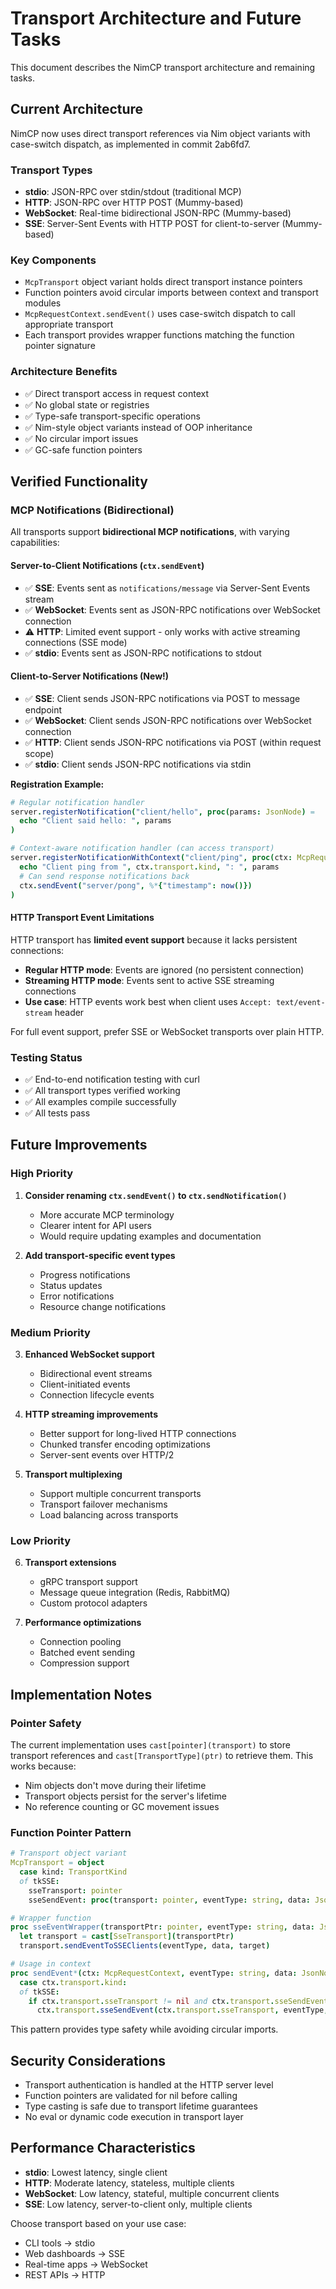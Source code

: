 # Transport Architecture and Future Tasks

This document describes the NimCP transport architecture and remaining tasks.

## Current Architecture

NimCP now uses direct transport references via Nim object variants with case-switch dispatch, as implemented in commit 2ab6fd7.

### Transport Types

- **stdio**: JSON-RPC over stdin/stdout (traditional MCP)
- **HTTP**: JSON-RPC over HTTP POST (Mummy-based)
- **WebSocket**: Real-time bidirectional JSON-RPC (Mummy-based) 
- **SSE**: Server-Sent Events with HTTP POST for client-to-server (Mummy-based)

### Key Components

- `McpTransport` object variant holds direct transport instance pointers
- Function pointers avoid circular imports between context and transport modules
- `McpRequestContext.sendEvent()` uses case-switch dispatch to call appropriate transport
- Each transport provides wrapper functions matching the function pointer signature

### Architecture Benefits

- ✅ Direct transport access in request context
- ✅ No global state or registries
- ✅ Type-safe transport-specific operations
- ✅ Nim-style object variants instead of OOP inheritance
- ✅ No circular import issues
- ✅ GC-safe function pointers

## Verified Functionality

### MCP Notifications (Bidirectional)

All transports support **bidirectional MCP notifications**, with varying capabilities:

#### Server-to-Client Notifications (`ctx.sendEvent`)

- ✅ **SSE**: Events sent as `notifications/message` via Server-Sent Events stream
- ✅ **WebSocket**: Events sent as JSON-RPC notifications over WebSocket connection  
- ⚠️ **HTTP**: Limited event support - only works with active streaming connections (SSE mode)
- ✅ **stdio**: Events sent as JSON-RPC notifications to stdout

#### Client-to-Server Notifications (New!)

- ✅ **SSE**: Client sends JSON-RPC notifications via POST to message endpoint
- ✅ **WebSocket**: Client sends JSON-RPC notifications over WebSocket connection
- ✅ **HTTP**: Client sends JSON-RPC notifications via POST (within request scope)
- ✅ **stdio**: Client sends JSON-RPC notifications via stdin

**Registration Example:**
```nim
# Regular notification handler
server.registerNotification("client/hello", proc(params: JsonNode) =
  echo "Client said hello: ", params
)

# Context-aware notification handler (can access transport)
server.registerNotificationWithContext("client/ping", proc(ctx: McpRequestContext, params: JsonNode) =
  echo "Client ping from ", ctx.transport.kind, ": ", params
  # Can send response notifications back
  ctx.sendEvent("server/pong", %*{"timestamp": now()})
)
```

#### HTTP Transport Event Limitations

HTTP transport has **limited event support** because it lacks persistent connections:

- **Regular HTTP mode**: Events are ignored (no persistent connection)
- **Streaming HTTP mode**: Events sent to active SSE streaming connections
- **Use case**: HTTP events work best when client uses `Accept: text/event-stream` header

For full event support, prefer SSE or WebSocket transports over plain HTTP.

### Testing Status

- ✅ End-to-end notification testing with curl
- ✅ All transport types verified working
- ✅ All examples compile successfully
- ✅ All tests pass

## Future Improvements

### High Priority

1. **Consider renaming `ctx.sendEvent()` to `ctx.sendNotification()`**
   - More accurate MCP terminology
   - Clearer intent for API users
   - Would require updating examples and documentation

2. **Add transport-specific event types**
   - Progress notifications
   - Status updates  
   - Error notifications
   - Resource change notifications

### Medium Priority

3. **Enhanced WebSocket support**
   - Bidirectional event streams
   - Client-initiated events
   - Connection lifecycle events

4. **HTTP streaming improvements**
   - Better support for long-lived HTTP connections
   - Chunked transfer encoding optimizations
   - Server-sent events over HTTP/2

5. **Transport multiplexing**
   - Support multiple concurrent transports
   - Transport failover mechanisms
   - Load balancing across transports

### Low Priority

6. **Transport extensions**
   - gRPC transport support
   - Message queue integration (Redis, RabbitMQ)
   - Custom protocol adapters

7. **Performance optimizations**
   - Connection pooling
   - Batched event sending
   - Compression support

## Implementation Notes

### Pointer Safety

The current implementation uses `cast[pointer](transport)` to store transport references and `cast[TransportType](ptr)` to retrieve them. This works because:

- Nim objects don't move during their lifetime
- Transport objects persist for the server's lifetime
- No reference counting or GC movement issues

### Function Pointer Pattern

```nim
# Transport object variant
McpTransport = object
  case kind: TransportKind
  of tkSSE:
    sseTransport: pointer
    sseSendEvent: proc(transport: pointer, eventType: string, data: JsonNode, target: string) {.gcsafe.}

# Wrapper function  
proc sseEventWrapper(transportPtr: pointer, eventType: string, data: JsonNode, target: string) {.gcsafe.} =
  let transport = cast[SseTransport](transportPtr)
  transport.sendEventToSSEClients(eventType, data, target)

# Usage in context
proc sendEvent*(ctx: McpRequestContext, eventType: string, data: JsonNode, target: string = "") =
  case ctx.transport.kind:
  of tkSSE:
    if ctx.transport.sseTransport != nil and ctx.transport.sseSendEvent != nil:
      ctx.transport.sseSendEvent(ctx.transport.sseTransport, eventType, data, target)
```

This pattern provides type safety while avoiding circular imports.

## Security Considerations

- Transport authentication is handled at the HTTP server level
- Function pointers are validated for nil before calling
- Type casting is safe due to transport lifetime guarantees
- No eval or dynamic code execution in transport layer

## Performance Characteristics

- **stdio**: Lowest latency, single client
- **HTTP**: Moderate latency, stateless, multiple clients  
- **WebSocket**: Low latency, stateful, multiple concurrent clients
- **SSE**: Low latency, server-to-client only, multiple clients

Choose transport based on your use case:
- CLI tools → stdio
- Web dashboards → SSE  
- Real-time apps → WebSocket
- REST APIs → HTTP